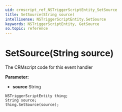 ```yaml
---
uid: crmscript_ref_NSTriggerScriptEntity_SetSource
title: SetSource(String source)
intellisense: NSTriggerScriptEntity.SetSource
keywords: NSTriggerScriptEntity, GetSource
so.topic: reference
---
```


# SetSource(String source)

The CRMscript code for this event handler

**Parameter:** 
* **source** String

```crmscript
NSTriggerScriptEntity thing;
String source;
thing.SetSource(source);
```

